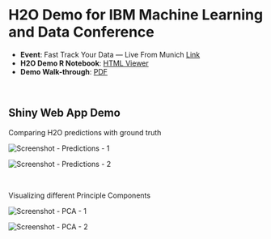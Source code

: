# H2O Demo for IBM Machine Learning and Data Conference

- **Event**: Fast Track Your Data — Live From Munich [Link](https://www.ibm.com/analytics/us/en/events/machine-learning/)
- **H2O Demo R Notebook**: [HTML Viewer](http://nbviewer.jupyter.org/github/woobe/h2o_demo_for_ibm_dsx/blob/master/h2o_demo.nb.html)
- **Demo Walk-through**: [PDF](https://github.com/woobe/h2o_demo_for_ibm_dsx/blob/master/h2o_demo_walkthrough.pdf)

<br>

## Shiny Web App Demo

Comparing H2O predictions with ground truth

![Screenshot - Predictions - 1](https://raw.githubusercontent.com/woobe/h2o_demo_for_ibm_dsx/master/screenshots/scr_predict_001.png)

![Screenshot - Predictions - 2](https://raw.githubusercontent.com/woobe/h2o_demo_for_ibm_dsx/master/screenshots/scr_predict_002.png)

<br>

Visualizing different Principle Components

![Screenshot - PCA - 1](https://raw.githubusercontent.com/woobe/h2o_demo_for_ibm_dsx/master/screenshots/scr_pca_001.png)

![Screenshot - PCA - 2](https://raw.githubusercontent.com/woobe/h2o_demo_for_ibm_dsx/master/screenshots/scr_pca_002.png)
